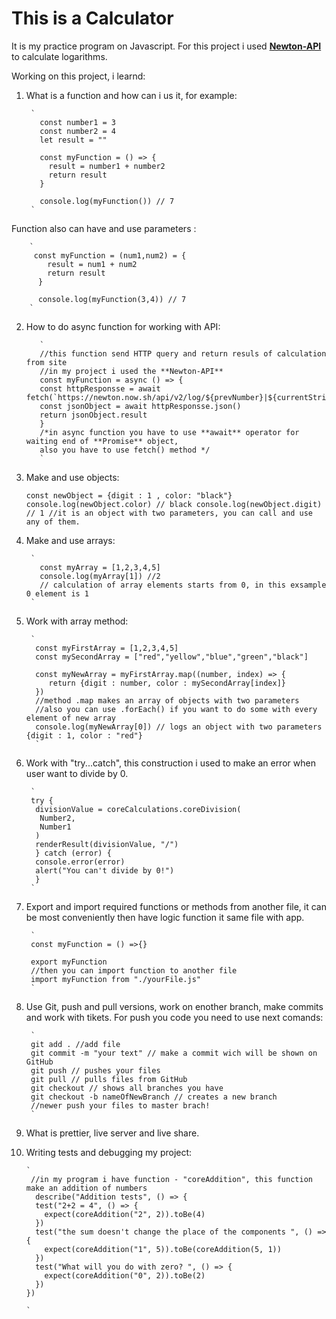 # This is a Calculator
It is my practice program on Javascript.
For this project i used **[Newton-API](https://github.com/aunyks/newton-api)** to calculate logarithms.

Working on this project, i learnd:
1. What is a function and how can i us it, for example:
        
        `
          const number1 = 3
          const number2 = 4
          let result = ""

          const myFunction = () => {
            result = number1 + number2
            return result
          }

          console.log(myFunction()) // 7
        `
Function also can have and use parameters :

        `
         const myFunction = (num1,num2) = {
            result = num1 + num2
            return result 
          }

          console.log(myFunction(3,4)) // 7
        `

2. How to do async function for working with API:

          `
          //this function send HTTP query and return resuls of calculation from site
          //in my project i used the **Newton-API**
          const myFunction = async () => {
          const httpResponsse = await fetch(`https://newton.now.sh/api/v2/log/${prevNumber}|${currentString}`)
          const jsonObject = await httpResponsse.json()
          return jsonObject.result
          }
          /*in async function you have to use **await** operator for waiting end of **Promise** object,
          also you have to use fetch() method */
          `

3. Make and use objects:

      `
       const newObject = {digit : 1 , color: "black"}
       console.log(newObject.color) // black
       console.log(newObject.digit) // 1
       //it is an object with two parameters, you can call and use any of them.
      `
4. Make and use arrays:

        `
          const myArray = [1,2,3,4,5]
          console.log(myArray[1]) //2
          // calculation of array elements starts from 0, in this exsample 0 element is 1
        `

5. Work with array method:

        `
         const myFirstArray = [1,2,3,4,5]
         const mySecondArray = ["red","yellow","blue","green","black"]
         
         const myNewArray = myFirstArray.map((number, index) => {
            return {digit : number, color : mySecondArray[index]}
         })
         //method .map makes an array of objects with two parameters
         //also you can use .forEach() if you want to do some with every element of new array
         console.log(myNewArray[0]) // logs an object with two parameters {digit : 1, color : "red"}
         `
6. Work with "try...catch", this construction i used to make an error when user want to divide by 0.

        ` 
        try {
         divisionValue = coreCalculations.coreDivision(
          Number2,
          Number1
         )
         renderResult(divisionValue, "/")
         } catch (error) {
         console.error(error)
         alert("You can't divide by 0!")
         }
        `

7. Export and import required functions or methods from another file, it can be most conveniently then have logic function it same file with app.

        `
        const myFunction = () =>{}

        export myFunction
        //then you can import function to another file
        import myFunction from "./yourFile.js"
        `
8. Use Git, push and pull versions, work on enother branch, make commits and work with tikets.
For push you code you need to use next comands:

        `
        git add . //add file
        git commit -m "your text" // make a commit wich will be shown on GitHub
        git push // pushes your files
        git pull // pulls files from GitHub
        git checkout // shows all branches you have
        git checkout -b nameOfNewBranch // creates a new branch
        //newer push your files to master brach! 
        `

9. What is prettier, live server and live share.

10. Writing tests and debugging my project:

        `
         //in my program i have function - "coreAddition", this function make an addition of numbers
          describe("Addition tests", () => {
          test("2+2 = 4", () => {
            expect(coreAddition("2", 2)).toBe(4)
          })
          test("the sum doesn't change the place of the components ", () => {
            expect(coreAddition("1", 5)).toBe(coreAddition(5, 1))
          })
          test("What will you do with zero? ", () => {
            expect(coreAddition("0", 2)).toBe(2)
          })
        })

        `

